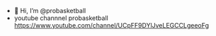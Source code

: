 - 👋 Hi, I’m @probasketball
- youtube channnel probasketball https://www.youtube.com/channel/UCpFF9DYlJveLEGCCLgeeoFg
<!---
probasketball/probasketball is a ✨ special ✨ repository because its `README.md` (this file) appears on your GitHub profile.
You can click the Preview link to take a look at your changes.
--->
